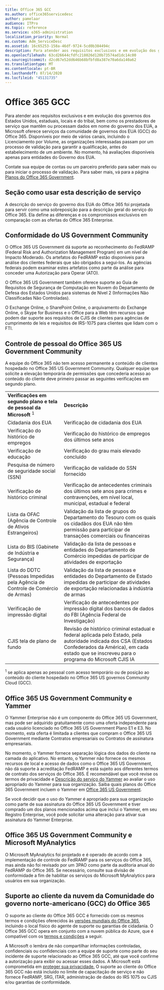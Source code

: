 ```yaml
---
title: Office 365 GCC
ms.author: office365servicedesc
author: pamelaar
audience: ITPro
ms.topic: reference
ms.service: o365-administration
localization_priority: Normal
ms.custom: Adm_ServiceDesc
ms.assetid: 16c65253-158a-46df-9724-5cd0b384494c
description: Para atender aos requisitos exclusivos e em evolução dos governos dos Estados Unidos, estaduais, locais e do tribal, bem como os prestadores de serviço que mantêm ou processam dados em nome do governo dos EUA, a Microsoft oferece serviços da comunidade de governos dos EUA (GCC) do Office 365. Disponíveis por meio de vários canais, incluindo o Licenciamento por Volume, as organizações interessadas passam por um processo de validação para garantir a qualificação, antes do estabelecimento de um ambiente. No momento, há avaliações disponíveis apenas para entidades do Governo dos EUA.
ms.openlocfilehash: 63cd26644cfdfc218026d120b73574ad1dc14c00
ms.sourcegitcommit: d2cd67e52dd646b68bfbfd8a387e70a6da140a62
ms.translationtype: MT
ms.contentlocale: pt-BR
ms.lasthandoff: 07/14/2020
ms.locfileid: "45131735"
---
```

# <a name="office-365-gcc"></a>Office 365 GCC

Para atender aos requisitos exclusivos e em evolução dos governos dos Estados Unidos, estaduais, locais e do tribal, bem como os prestadores de serviço que mantêm ou processam dados em nome do governo dos EUA, a Microsoft oferece serviços da comunidade de governos dos EUA (GCC) do Office 365. Disponíveis por meio de vários canais, incluindo o Licenciamento por Volume, as organizações interessadas passam por um processo de validação para garantir a qualificação, antes do estabelecimento de um ambiente. No momento, há avaliações disponíveis apenas para entidades do Governo dos EUA. 
  
Contate sua equipe de contas ou um parceiro preferido para saber mais ou para iniciar o processo de validação. Para saber mais, vá para a página [Planos do Office 365 Government](https://products.office.com/government/compare-office-365-government-plans). 
  
## <a name="how-to-use-this-service-description-section"></a>Seção como usar esta descrição de serviço

A descrição do serviço do governo dos EUA do Office 365 foi projetada para servir como uma sobreposição para a descrição geral do serviço do Office 365. Ela define as diferenças e os compromissos exclusivos em comparação com as ofertas do Office 365 Enterprise.
  
## <a name="us-government-community-compliance"></a>Conformidade do US Government Community

O Office 365 US Government dá suporte ao reconhecimento do FedRAMP (Federal Risk and Authorization Management Program) em um nível de Impacto Moderado. Os artefatos do FedRAMP estão disponíveis para análise dos clientes federais que são obrigados a segui-los. As agências federais podem examinar estes artefatos como parte da análise para conceder uma Autorização para Operar (ATO).
  
O Office 365 US Government também oferece suporte ao Guia de Requisitos de Segurança de Computação em Nuvem do Departamento de Defesa dos Estados Unidos para sistemas de Nível 2 (Informações Não Classificadas Não Controladas). 
  
O Exchange Online, o SharePoint Online, o arquivamento do Exchange Online, o Skype for Business e o Office para a Web têm recursos que podem dar suporte aos requisitos de CJIS de clientes para agências de cumprimento de leis e requisitos de IRS-1075 para clientes que lidam com o FTI.
  
## <a name="office-365-us-government-community-screened-personnel"></a>Controle de pessoal do Office 365 US Government Community

A equipe do Office 365 não tem acesso permanente a conteúdo de clientes hospedado no Office 365 US Government Community. Qualquer equipe que solicite a elevação temporária de permissões que concederia acesso ao conteúdo do cliente deve primeiro passar as seguintes verificações em segundo plano. 
  
|||
|:-----|:-----|
|**Verificações em segundo plano e tela de pessoal da Microsoft** <sup>1</sup> <br/> |**Descrição** <br/> |
|Cidadania dos EUA  <br/> |Verificação de cidadania dos EUA  <br/> |
|Verificação do histórico de empregos  <br/> |Verificação do histórico de empregos dos últimos sete anos  <br/> |
|Verificação de educação  <br/> |Verificação do grau mais elevado concluído  <br/> |
|Pesquisa de número de seguridade social (SSN)  <br/> |Verificação de validade do SSN fornecido  <br/> |
|Verificação de histórico criminal  <br/> |Verificação de antecedentes criminais dos últimos sete anos para crimes e contravenções, em nível local, municipal, estadual e federal  <br/> |
|Lista da OFAC (Agência de Controle de Ativos Estrangeiros)  <br/> |Validação da lista de grupos do Departamento do Tesouro com os quais os cidadãos dos EUA não têm permissão para participar de transações comerciais ou financeiras  <br/> |
|Lista do BIS (Gabinete de Indústria e Segurança)  <br/> |Validação da lista de pessoas e entidades do Departamento de Comércio impedidas de participar de atividades de exportação  <br/> |
|Lista do DDTC (Pessoas Impedidas pela Agência de Controle de Comércio de Armas)  <br/> |Validação da lista de pessoas e entidades do Departamento de Estado impedidas de participar de atividades de exportação relacionadas à indústria de armas  <br/> |
|Verificação de impressão digital  <br/> |Verificação de antecedentes por impressão digital dos bancos de dados do FBI (Agência Federal de Investigação)  <br/> |
|CJIS tela de plano de fundo  <br/> |Revisão de histórico criminal estadual e federal aplicada pelo Estado, pela autoridade indicada dos CSA (Estados Confederados da América), em cada estado que se inscreveu para o programa do Microsoft CJIS IA  <br/> |

<sup>1</sup> se aplica apenas ao pessoal com acesso temporário ou de posição ao conteúdo do cliente hospedado no Office 365 US governos Community Cloud (GCC).
  
## <a name="office-365-us-government-community-and-yammer"></a>Office 365 US Government Community e Yammer

O Yammer Enterprise não é um componente do Office 365 US Government, mas pode ser adquirido gratuitamente como uma oferta independente para cada usuário licenciado no Office 365 US Government Plano E1 e E3. No momento, esta oferta é limitada a clientes que compram o Office 365 US Government mediante Contratos empresariais ou Contratos de assinatura empresariais. 
  
No momento, o Yammer fornece separação lógica dos dados do cliente na camada do aplicativo. No entanto, o Yammer não fornece os mesmos recursos de local e acesso de dados como o Office 365 US Government, não dá suporte à acreditação FedRAMP e está sujeito aos diferentes termos de contrato dos serviços do Office 365. É recomendável que você revise os termos de privacidade e [Descrição do serviço do Yammer](../../yammer-service-description/yammer-service-description.md) ao avaliar o uso apropriado do Yammer para sua organização. Saiba quais planos do Office 365 Government incluem o Yammer em [Office 365 US Government](office-365-us-government.md).
  
Se você decidir que o uso do Yammer é apropriado para sua organização como parte de sua assinatura do Office 365 US Government e tiver comprado um dos planos mencionados acima que inclui o Yammer, em seu Registro Enterprise, você pode solicitar uma alteração para ativar sua assinatura do Yammer Enterprise.
  
## <a name="office-365-us-government-community-and-myanalytics"></a>Office 365 US Government Community e Microsoft MyAnalytics

O Microsoft MyAnalytics foi projetado e é operado de acordo com a implementação de controle do FedRAMP para os serviços do Office 365, mas ainda não foi revisado por um 3PAO como parte da auditoria anual do FedRAMP do Office 365. Se necessário, consulte sua divisão de conformidade a fim de habilitar os serviços do Microsoft MyAnalytics para usuários em sua organização.
  
## <a name="office-365-us-government-community-cloud-gcc-customer-support"></a>Suporte ao cliente da nuvem da Comunidade do governo norte-americano (GCC) do Office 365

O suporte ao cliente do Office 365 GCC é fornecido com os mesmos termos e condições oferecidos às [versões mundiais do Office 365](https://docs.microsoft.com/office365/servicedescriptions/office-365-platform-service-description/support), incluindo o local físico do agente de suporte ou garantias de cidadania. O Office 365 GCC opera em conjunto com a nuvem pública do Azure, que é compatível com os [termos e condições](https://azure.microsoft.com/support/plans/) a seguir.

A Microsoft o lembra de não compartilhar informações controladas, confidenciais ou confidenciais com a equipe de suporte como parte do seu incidente de suporte relacionado ao Office 365 GCC, até que você confirme a autorização para exibir ou acessar esses dados. A Microsoft está comprometida em [proteger sua privacidade.](https://privacy.microsoft.com/en-US/privacystatement ) O suporte ao cliente do Office 365 GCC não está incluído no limite de capacitação de serviço e não fornece FedRAMP, SRG, ITAR, administração de dados do IRS 1075 ou CJIS e/ou garantias de conformidade.
